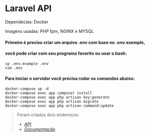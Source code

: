 # Laravel API

Dependecias: Docker

Imagens usadas: PHP fpm, NGINX e MYSQL

#### Primeiro é preciso criar um arquivo .env com base no .env.exemple, 
#### você pode criar com seu programa favorito ou usar o bash:
```
cp .env.example .env
vim .env
```


#### Para iniciar o servidor você precisa rodar os comandos abaixo:

```
docker-compose up -d
docker-compose exec app composer install
docker-compose exec app php artisan key:generate
docker-compose exec app php artisan migrate
docker-compose exec app php artisan command:update
```

> Foram criados dois endereços:
> - *[API](https://localhost:8000)*
> - *[Documentação](https://localhost:8001)*
